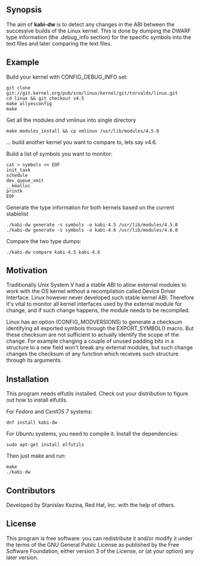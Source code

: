 ## Synopsis

The aim of **kabi-dw** is to detect any changes in the ABI between the successive builds of the Linux kernel.
This is done by dumping the DWARF type information (the .debug\_info section) for the specific symbols into the text files and later comparing the text files.

## Example

Build your kernel with CONFIG\_DEBUG\_INFO set:

```
git clone git://git.kernel.org/pub/scm/linux/kernel/git/torvalds/linux.git
cd linux && git checkout v4.5
make allyesconfig
make
```

Get all the modules *and* vmlinux into single directory

```
make modules_install && cp vmlinux /usr/lib/modules/4.5.0
```

... build another kernel you want to compare to, lets say v4.6.

Build a list of symbols you want to monitor:

~~~
cat > symbols << EOF
init_task
schedule
dev_queue_xmit
__kmalloc
printk
EOF
~~~

Generate the type information for both kernels based on the current stablelist

~~~
./kabi-dw generate -s symbols -o kabi-4.5 /usr/lib/modules/4.5.0
./kabi-dw generate -s symbols -o kabi-4.6 /usr/lib/modules/4.6.0
~~~

Compare the two type dumps:

~~~
./kabi-dw compare kabi-4.5 kabi-4.6
~~~

## Motivation

Traditionally Unix System V had a stable ABI to allow external modules to work with the OS kernel without a recompilation called Device Driver Interface.
Linux however never developed such stable kernel ABI. Therefore it's vital to monitor all kernel interfaces used by the external module for change, and if such change happens, the module needs to be recompiled.

Linux has an option (CONFIG\_MODVERSIONS) to generate a checksum identifying all exported symbols through the EXPORT\_SYMBOL() macro. But these checksum are not sufficient to actually identify the scope of the change. For example changing a couple of unused padding bits in a structure to a new field won't break any external modules, but such change changes the checksum of any function which receives such structure through its arguments.

## Installation

This program needs elfutils installed. Check out your distribution to figure out how to install elfutils.

For *Fedora* and *CentOS 7* systems:
~~~
dnf install kabi-dw
~~~

For *Ubuntu* systems, you need to compile it. Install the dependencies:
~~~
sudo apt-get install elfutils
~~~

Then just make and run:
~~~
make
./kabi-dw
~~~

## Contributors

Developed by Stanislav Kozina, Red Hat, Inc. with the help of others.

## License

This program is free software: you can redistribute it and/or modify
it under the terms of the GNU General Public License as published by
the Free Software Foundation, either version 3 of the License, or
(at your option) any later version.
